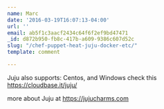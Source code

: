 ```yaml
---
name: Marc
date: '2016-03-19T16:07:13-04:00'
url: ''
email: ab5f1c3aacf2434c64f6f2ef9bd47471
_id: d872b950-fb8c-417b-a609-9386c607d52c
slug: "/chef-puppet-heat-juju-docker-etc/"
template: comment

---
```


Juju also supports: Centos, and Windows check this
<https://cloudbase.it/juju/>

more about Juju at <https://jujucharms.com>
